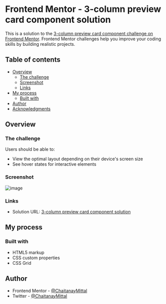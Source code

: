 # Frontend Mentor - 3-column preview card component solution

This is a solution to the [3-column preview card component challenge on Frontend Mentor](https://www.frontendmentor.io/challenges/3column-preview-card-component-pH92eAR2-). Frontend Mentor challenges help you improve your coding skills by building realistic projects. 

## Table of contents

- [Overview](#overview)
  - [The challenge](#the-challenge)
  - [Screenshot](#screenshot)
  - [Links](#links)
- [My process](#my-process)
  - [Built with](#built-with)
- [Author](#author)
- [Acknowledgments](#acknowledgments)


## Overview

### The challenge

Users should be able to:

- View the optimal layout depending on their device's screen size
- See hover states for interactive elements

### Screenshot
![image](https://user-images.githubusercontent.com/73767753/124785673-ad2c0900-df64-11eb-8791-01e661810dae.png)


### Links

- Solution URL: [3-column preview card component solution](https://chaitanaymittal.github.io/3-column-preview-card-component/)

## My process

### Built with

- HTML5 markup
- CSS custom properties
- CSS Grid


## Author

- Frontend Mentor - [@ChaitanayMittal](https://www.frontendmentor.io/profile/ChaitanayMittal)
- Twitter - [@ChaitanayMittal](https://www.twitter.com/ChaitanayMittal)


